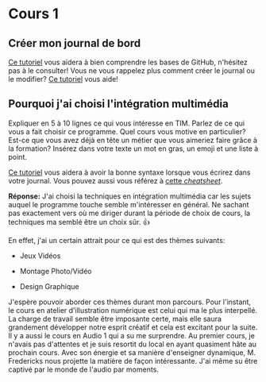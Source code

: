 # Cours 1
## Créer mon journal de bord
[Ce tutoriel](https://guides.github.com/activities/hello-world/) vous aidera à bien comprendre les bases de GitHub, n'hésitez pas à le consulter!
Vous ne vous rappelez plus comment créer le journal ou le modifier? [Ce tutoriel](https://youtu.be/lX3bpuLK_Sg) vous aide! 

## Pourquoi j'ai choisi l'intégration multimédia
Expliquer en 5 à 10 lignes ce qui vous intéresse en TIM. Parlez de ce qui vous a fait choisir ce programme. Quel cours vous motive en particulier? Est-ce que vous avez déjà en tête un métier que vous aimeriez faire grâce à la formation? Insérez dans votre texte un mot en gras, un emoji et une liste à point. 

[Ce tutoriel](https://guides.github.com/features/mastering-markdown/) vous aidera à avoir la bonne syntaxe lorsque vous écrirez dans votre journal. Vous pouvez aussi vous référez à [cette *cheatsheet*](https://github.com/tchapi/markdown-cheatsheet/blob/master/README.md). 

**Réponse:** J'ai choisi la techniques en intégration multimédia car les sujets auquel le programme touche semble m'intéresser en général. Ne sachant pas exactement vers où me diriger durant la période de choix de cours, la techniques ma semblé être un choix sûr. :+1:

En effet, j'ai un certain attrait pour ce qui est des thèmes suivants:
- Jeux Vidéos
* Montage Photo/Vidéo
+ Design Graphique

J'espère pouvoir aborder ces thèmes durant mon parcours. Pour l'instant, le cours en atelier d'illustration numérique est celui qui ma le plus interpellé. La charge de travail semble être imposante certe, mais elle saura grandement développer notre esprit créatif et cela est excitant pour la suite. Il y a aussi le cours en Audio 1 qui a su me surprendre. Au premier cours, je n'avais pas d'attentes et je suis resortit du local en ayant quasiment hâte au prochain cours. Avec son énergie et sa manière d'enseigner dynamique, M. Fredericks nous projette la matière de façon intéressante. J'ai même su être captivé par le monde de l'audio par moments.   
